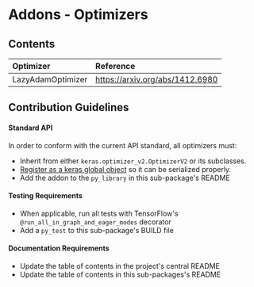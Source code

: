 # Addons - Optimizers

## Contents
| Optimizer  | Reference                                   |
|:----------------------- |:-------------------------------|
| LazyAdamOptimizer | https://arxiv.org/abs/1412.6980      |


## Contribution Guidelines
#### Standard API
In order to conform with the current API standard, all optimizers
must:
 * Inherit from either `keras.optimizer_v2.OptimizerV2` or its subclasses.
 * [Register as a keras global object](https://github.com/tensorflow/addons/blob/master/tensorflow_addons/utils/python/keras_utils.py)
  so it can be serialized properly.
 * Add the addon to the `py_library` in this sub-package's README

#### Testing Requirements
 * When applicable, run all tests with TensorFlow's
 `@run_all_in_graph_and_eager_modes` decorator
 * Add a `py_test` to this sub-package's BUILD file

#### Documentation Requirements
 * Update the table of contents in the project's central README
 * Update the table of contents in this sub-packages's README
  